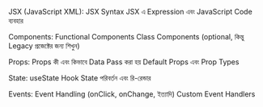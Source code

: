 
JSX (JavaScript XML):
    JSX Syntax
    JSX এ Expression এবং JavaScript Code ব্যবহার

Components:
    Functional Components
    Class Components (optional, কিন্তু Legacy প্রজেক্টের জন্য শিখুন)

Props:
    Props কী এবং কিভাবে Data Pass করা হয়
    Default Props এবং Prop Types

State:
    useState Hook
    State পরিবর্তন এবং রি-রেন্ডার

Events:
    Event Handling (onClick, onChange, ইত্যাদি)
    Custom Event Handlers